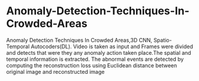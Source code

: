 # Anomaly-Detection-Techniques-In-Crowded-Areas
Anomaly Detection Techniques In Crowded Areas,3D CNN, Spatio- Temporal Autocoders(DL). Video is taken as input and Frames were divided and detects that were they any anomaly action taken place.The spatial and temporal information is extracted. The abnormal events are detected by computing the reconstruction loss using Euclidean distance between original image and reconstructed image

